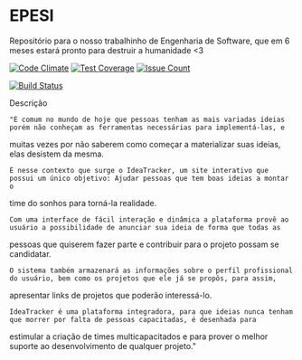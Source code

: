 # EPESI
Repositório para o nosso trabalhinho de Engenharia de Software, que em 6 meses estará pronto para destruir a humanidade &lt;3

[![Code Climate](https://codeclimate.com/github/VictorGFS/EP_ESI/badges/gpa.svg)](https://codeclimate.com/github/VictorGFS/EP_ESI)
[![Test Coverage](https://codeclimate.com/github/VictorGFS/EP_ESI/badges/coverage.svg)](https://codeclimate.com/github/VictorGFS/EP_ESI/coverage)
[![Issue Count](https://codeclimate.com/github/VictorGFS/EP_ESI/badges/issue_count.svg)](https://codeclimate.com/github/VictorGFS/EP_ESI)

[![Build Status](https://travis-ci.org/VictorGFS/EP_ESI.svg?branch=master)](https://travis-ci.org/VictorGFS/EP_ESI)

Descrição

	"É comum no mundo de hoje que pessoas tenham as mais variadas ideias porém não conheçam as ferramentas necessárias para implementá-las, e
muitas vezes por não saberem como começar a materializar suas ideias, elas desistem da mesma.

	É nesse contexto que surge o IdeaTracker, um site interativo que possui um único objetivo: Ajudar pessoas que tem boas ideias a montar o
time do sonhos para torná-la realidade.

	Com uma interface de fácil interação e dinâmica a plataforma provê ao usuário a possibilidade de anunciar sua ideia de forma que todas as
pessoas que quiserem fazer parte e contribuir para o projeto possam se candidatar.

	O sistema também armazenará as informações sobre o perfil profissional do usuário, bem como os projetos que ele já se propôs, para assim,
apresentar links de projetos que poderão interessá-lo.

	IdeaTracker é uma plataforma integradora, para que ideias nunca tenham que morrer por falta de pessoas capacitadas, é desenhada para
estimular a criação de times multicapacitados e para prover o melhor suporte ao desenvolvimento de qualquer projeto."
